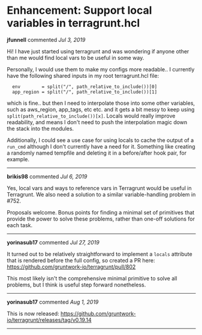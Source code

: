 # Enhancement: Support local variables in terragrunt.hcl

**jfunnell** commented *Jul 3, 2019*

Hi! I have just started using terragrunt and was wondering if anyone other than me would find local vars to be useful in some way.

Personally, I would use them to make my configs more readable.. I currently have the following shared inputs in my root terragrunt.hcl file:
```
  env        = split("/", path_relative_to_include())[0]
  app_region = split("/", path_relative_to_include())[1]
```
which is fine.. but then I need to interpolate those into some other variables, such as aws_region, app_tags, etc etc. and it gets a bit messy to keep using `split(path_relative_to_include())[x]`. Locals would really improve readability, and means I don't need to push the interpolation magic down the stack into the modules.

Additionally, I could see a use case for using locals to cache the output of a `run_cmd` although I don't currently have a need for it. Something like creating a randomly named tempfile and deleting it in a before/after hook pair, for example.
<br />
***


**brikis98** commented *Jul 6, 2019*

Yes, local vars and ways to reference vars in Terragrunt would be useful in Terragrunt. We also need a solution to a similar variable-handling problem in #752. 

Proposals welcome. Bonus points for finding a minimal set of primitives that provide the power to solve these problems, rather than one-off solutions for each task.
***

**yorinasub17** commented *Jul 27, 2019*

It turned out to be relatively straightforward to implement a `locals` attribute that is rendered before the full config, so created a PR here: https://github.com/gruntwork-io/terragrunt/pull/802

This most likely isn't the comprehensive minimal primitive to solve all problems, but I think is useful step forward nonetheless.
***

**yorinasub17** commented *Aug 1, 2019*

This is now released: https://github.com/gruntwork-io/terragrunt/releases/tag/v0.19.14
***

